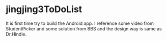 jingjing3ToDoList
=================
It is first time try to build the Android app. I reference some video from StudentPicker and some solution from BBS and the design way is same as Dr.Hindle.

